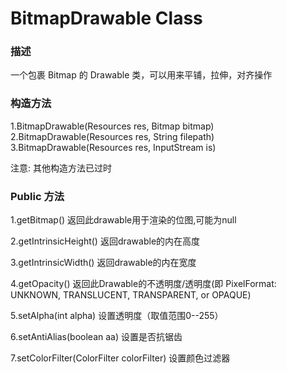 # BitmapDrawable Class
### 描述
一个包裹 Bitmap 的 Drawable 类，可以用来平铺，拉伸，对齐操作
### 构造方法
1.BitmapDrawable(Resources res, Bitmap bitmap)
2.BitmapDrawable(Resources res, String filepath)
3.BitmapDrawable(Resources res, InputStream is)

注意: 其他构造方法已过时

### Public 方法
1.getBitmap() 返回此drawable用于渲染的位图,可能为null

2.getIntrinsicHeight() 返回drawable的内在高度

3.getIntrinsicWidth()  返回drawable的内在宽度

4.getOpacity() 返回此Drawable的不透明度/透明度(即  PixelFormat: UNKNOWN, TRANSLUCENT, TRANSPARENT, or OPAQUE)

5.setAlpha(int alpha)  设置透明度（取值范围0--255）

6.setAntiAlias(boolean aa)  设置是否抗锯齿

7.setColorFilter(ColorFilter colorFilter) 设置颜色过滤器





